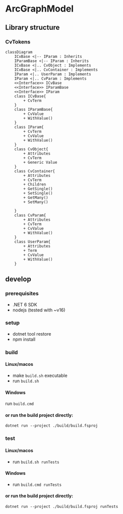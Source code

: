 # ArcGraphModel

## Library structure
### CvTokens
```mermaid
classDiagram
    ICvBase <|-- IParam : Inherits
    IParamBase <|-- IParam : Inherits
    ICvBase <|.. CvObject : Implements
    ICvBase <|.. CvContainer : Implements
    IParam <|.. UserParam : Implements
    IParam <|.. CvParam : Implements
    <<Interface>> ICvBase
    <<Interface>> IParamBase
    <<Interface>> IParam
    class ICvBase{
        + CvTerm     
    }
    class IParamBase{
        + CvValue
        + WithValue()
    }
    class IParam{
        + CvTerm 
        + CvValue
        + WithValue()
    }
    class CvObject{
        + Attributes
        + CvTerm
        + Generic Value
    }
    class CvContainer{
        + Attributes
        + CvTerm
        + Children        
        + GetSingle()       
        + SetSingle()
        + GetMany()
        + SetMany()

    }
    class CvParam{
        + Attributes
        + CvTerm
        + CvValue
        + WithValue()
    }
    class UserParam{
        + Attributes
        + Term
        + CvValue
        + WithValue()
    }
```

## develop

### prerequisites

- .NET 6 SDK
- nodejs (tested with ~v16)

### setup

- dotnet tool restore
- npm install

### build

#### Linux/macos

- make `build.sh` executable
- run `build.sh`

#### Windows

run `build.cmd`

#### or run the build project directly:

`dotnet run --project ./build/build.fsproj`

### test

#### Linux/macos

- run `build.sh runTests`

#### Windows

- run `build.cmd runTests`

#### or run the build project directly:

`dotnet run --project ./build/build.fsproj runTests`
